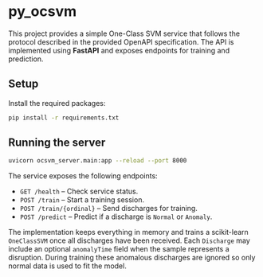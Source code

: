 # py_ocsvm

This project provides a simple One-Class SVM service that follows the
protocol described in the provided OpenAPI specification.  The API is
implemented using **FastAPI** and exposes endpoints for training and
prediction.

## Setup

Install the required packages:

```bash
pip install -r requirements.txt
```

## Running the server

```bash
uvicorn ocsvm_server.main:app --reload --port 8000
```

The service exposes the following endpoints:

- `GET /health` – Check service status.
- `POST /train` – Start a training session.
- `POST /train/{ordinal}` – Send discharges for training.
- `POST /predict` – Predict if a discharge is `Normal` or `Anomaly`.

The implementation keeps everything in memory and trains a scikit-learn
`OneClassSVM` once all discharges have been received.  Each `Discharge`
may include an optional `anomalyTime` field when the sample represents a
disruption.  During training these anomalous discharges are ignored so
only normal data is used to fit the model.
